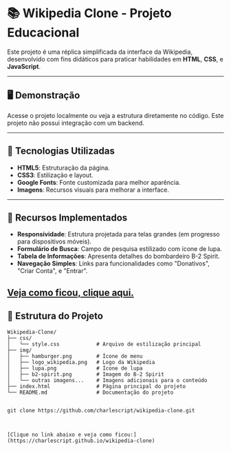 # 📚 **Wikipedia Clone - Projeto Educacional**

Este projeto é uma réplica simplificada da interface da Wikipedia, desenvolvido com fins didáticos para praticar habilidades em **HTML**, **CSS**, e **JavaScript**.

---

## 🖥️ **Demonstração**
Acesse o projeto localmente ou veja a estrutura diretamente no código. Este projeto não possui integração com um backend.

---

## 🧰 **Tecnologias Utilizadas**
- **HTML5**: Estruturação da página.
- **CSS3**: Estilização e layout.
- **Google Fonts**: Fonte customizada para melhor aparência.
- **Imagens**: Recursos visuais para melhorar a interface.

---

## 🌟 **Recursos Implementados**
- **Responsividade**: Estrutura projetada para telas grandes (em progresso para dispositivos móveis).
- **Formulário de Busca**: Campo de pesquisa estilizado com ícone de lupa.
- **Tabela de Informações**: Apresenta detalhes do bombardeiro B-2 Spirit.
- **Navegação Simples**: Links para funcionalidades como "Donativos", "Criar Conta", e "Entrar".


<a href="https://charlescript.github.io/wikipedia-clone" target="_blank">Veja como ficou, clique aqui.</a>
---

## 📂 **Estrutura do Projeto**
```plaintext
Wikipedia-Clone/
├── css/
│   └── style.css            # Arquivo de estilização principal
├── img/
│   ├── hamburger.png        # Ícone de menu
│   ├── logo_wikipedia.png   # Logo da Wikipedia
│   ├── lupa.png             # Ícone de lupa
│   ├── b2-spirit.png        # Imagem do B-2 Spirit
│   └── outras imagens...    # Imagens adicionais para o conteúdo
├── index.html               # Página principal do projeto
└── README.md                # Documentação do projeto


git clone https://github.com/charlescript/wikipedia-clone.git



[Clique no link abaixo e veja como ficou:](https://charlescript.github.io/wikipedia-clone)
